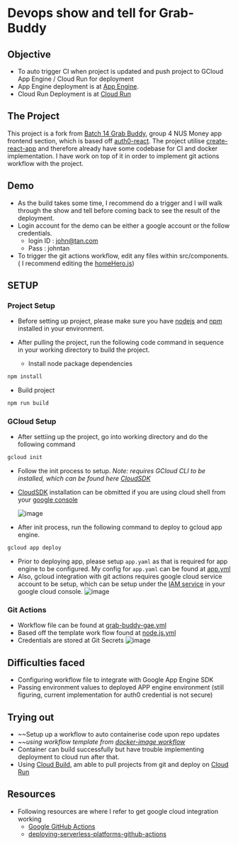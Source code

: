 # Devops show and tell for Grab-Buddy

## Objective
- To auto trigger CI when project is updated and push project to GCloud App Engine / Cloud Run for deployment
- App Engine deployment is at [App Engine](https://fintech-devops.as.r.appspot.com/).
- Cloud Run Deployment is at [Cloud Run](https://grabbuddy-devops-zd3frsi5vq-as.a.run.app)

## The Project

This project is a fork from [Batch 14 Grab Buddy](https://github.com/williamng95/grabbuddy/), group 4 NUS Money app frontend section, which is based off [auth0-react](https://github.com/auth0/auth0-react). The project utilise [create-react-app](https://github.com/facebook/create-react-app) and therefore already have some codebase for CI and docker implementation. I have work on top of it in order to implement git actions workflow with the project.

## Demo

- As the build takes some time, I recommend do a trigger and I will walk through the show and tell before coming back to see the result of the deployment.
- Login account for the demo can be either a google account or the follow credentials.
  - login ID : john@tan.com 
  - Pass : johntan
- To trigger the git actions workflow, edit any files within src/components. ( I recommend editing the [homeHero.js](https://github.com/jetLZJ/grabbuddy-devops/blob/main/src/components/HomeHero.js))

## SETUP

### Project Setup
- Before setting up project, please make sure you have [nodejs](https://nodejs.org/en/) and [npm](https://www.npmjs.com/) installed in your environment.
- After pulling the project, run the following code command in sequence in your working directory to build the project.

  - Install node package dependencies
```bash
npm install
```

  - Build project
```bash
npm run build
```

### GCloud Setup
- After settiing up the project, go into working directory and do the following command 

```bash
gcloud init
```
- Follow the init process to setup. *Note: requires GCloud CLI to be installed, which can be found here [CloudSDK](https://cloud.google.com/sdk/docs/install)*
- [CloudSDK](https://cloud.google.com/sdk/docs/install) installation can be obmitted if you are using cloud shell from your [google console](console.google.com)

   ![image](https://user-images.githubusercontent.com/35041975/146368882-0b5cb958-e3e5-46c6-8bdd-a7efce2ff778.png)


- After init process, run the following command to deploy to gcloud app engine.

```bash
gcloud app deploy
```
- Prior to deploying app, please setup `app.yaml` as that is required for app engine to be configured. My config for `app.yaml` can be found at [app.yml](https://github.com/jetLZJ/grabbuddy-devops/blob/main/app.yaml)
- Also, gcloud integration with git actions requires google cloud service account to be setup, which can be setup under the [IAM service](https://console.cloud.google.com/iam-admin/) in your google cloud console.
 ![image](https://user-images.githubusercontent.com/35041975/146468349-969c06a1-e1da-4a86-b0d2-ad4fa00eb782.png)


### Git Actions

 - Workflow file can be found at [grab-buddy-gae.yml](https://github.com/jetLZJ/grabbuddy-devops/blob/main/.github/workflows/grab-buddy-gae.yml)
 - Based off the template work flow found at [node.js.yml](https://github.com/actions/starter-workflows/blob/00db25fc1e0c3432105036075404c4429dfda403/ci/node.js.yml)
 - Credentials are stored at Git Secrets
   ![image](https://user-images.githubusercontent.com/35041975/146370591-85664523-45e1-457b-835a-4e4f9b1f5865.png)

## Difficulties faced
 - Configuring workflow file to integrate with Google App Engine SDK
 - Passing environment values to deployed APP engine environment (still figuring, current implementation for auth0 credential is not secure)
 
 ## Trying out
 - ~~Setup up a workflow to auto containerise code upon repo updates
  - ~~*using workflow template from [docker-image workflow](https://github.com/actions/starter-workflows/blob/00db25fc1e0c3432105036075404c4429dfda403/ci/docker-image.yml)*
  - Container can build successfully but have trouble implementing deployment to cloud run after that.
  - Using [Cloud Build](https://cloud.google.com/build), am able to pull projects from git and deploy on [Cloud Run](https://cloud.google.com/run)

## Resources
 - Following resources are where I refer to get google cloud integration working
   -  [Google GitHub Actions](https://github.com/google-github-actions)
   -  [deploying-serverless-platforms-github-actions](https://cloud.google.com/blog/topics/developers-practitioners/deploying-serverless-platforms-github-actions)
